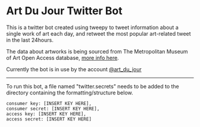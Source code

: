 # Art Du Jour Twitter Bot
This is a twitter bot created using tweepy to tweet information about a single work of art each day, and retweet the most popular art-related tweet in the last 24hours. 

The data about artworks is being sourced from The Metropolitan Museum of Art Open Access database,  [more info here](https://github.com/metmuseum/openaccess/blob/master/README.md).

Currently the bot is in use by the account [@art_du_jour](https://twitter.com/Art_Du_Jour)

----------
To run this bot, a file named "twitter.secrets" needs to be added to the directory containing the formatting/structure below. 

    consumer key: [INSERT KEY HERE],
    consumer secret: [INSERT KEY HERE],
    access key: [INSERT KEY HERE], 
    access secret: [INSERT KEY HERE]
